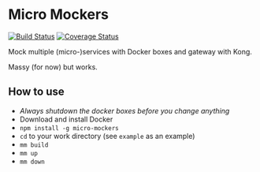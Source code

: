 # Micro Mockers

[![Build Status](https://travis-ci.org/Wiredcraft/micro-mockers.svg?branch=master)](https://travis-ci.org/Wiredcraft/micro-mockers) [![Coverage Status](https://coveralls.io/repos/github/Wiredcraft/micro-mockers/badge.svg?branch=master)](https://coveralls.io/github/Wiredcraft/micro-mockers?branch=master)

Mock multiple (micro-)services with Docker boxes and gateway with Kong.

Massy (for now) but works.

## How to use

- _Always shutdown the docker boxes before you change anything_
- Download and install Docker
- `npm install -g micro-mockers`
- `cd` to your work directory (see `example` as an example)
- `mm build`
- `mm up`
- `mm down`
